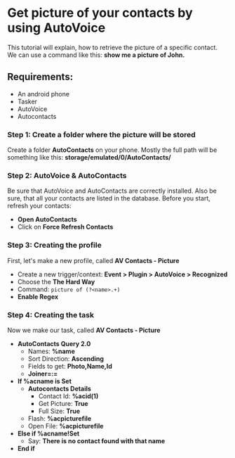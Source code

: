 # Get picture of your contacts by using AutoVoice
This tutorial will explain, how to retrieve the picture of a specific contact.
We can use a command like this: **show me a picture of John.**

## Requirements:
- An android phone
- Tasker
- AutoVoice
- Autocontacts

### Step 1: Create a folder where the picture will be stored
Create a folder **AutoContacts** on your phone. Mostly the full path will be something like this: **storage/emulated/0/AutoContacts/**

### Step 2: AutoVoice & AutoContacts
Be sure that AutoVoice and AutoContacts are correctly installed. Also be sure, that all your contacts are listed in the database.
Before you start, refresh your contacts:
- **Open AutoContacts**
- Click on **Force Refresh Contacts**

### Step 3: Creating the profile
First, let's make a new profile, called **AV Contacts - Picture**
- Create a new trigger/context: **Event > Plugin > AutoVoice > Recognized**
- Choose the **The Hard Way**
- Command: ```picture of (?<name>.+)```
- **Enable Regex**

### Step 4: Creating the task
Now we make our task, called **AV Contacts - Picture**
- **AutoContacts Query 2.0**
  - Names: **%name**
  - Sort Direction: **Ascending**
  - Fields to get: **Photo,Name,Id**
  - **Joiner=:=**
- **If %acname is Set**
  - **Autocontacts Details**
    - Contact Id: **%acid(1)**
    - Get Picture: **True**
    - Full Size: **True**
  - Flash: **%acpicturefile**
  - Open File: **%acpicturefile**
- **Else if %acname!Set**
  - Say: **There is no contact found with that name**
- **End if**

